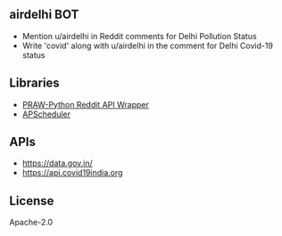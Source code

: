 ## airdelhi BOT
- Mention u/airdelhi in Reddit comments for Delhi Pollution Status
- Write 'covid' along with u/airdelhi in the comment for Delhi Covid-19 status

## Libraries
- [PRAW-Python Reddit API Wrapper](https://praw.readthedocs.io/en/latest/)
- [APScheduler](https://apscheduler.readthedocs.io/en/stable/)

## APIs
- https://data.gov.in/
- https://api.covid19india.org

License
----
Apache-2.0



